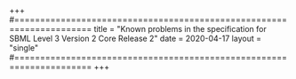 +++
#=====================================================================
title = "Known problems in the specification for SBML Level 3 Version 2 Core Release 2"
date = 2020-04-17 
layout = "single"
#=====================================================================
+++


